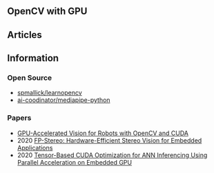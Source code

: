 ## OpenCV with GPU


## Articles


## Information


### Open Source
- [spmallick/learnopencv](https://github.com/spmallick/learnopencv)
- [ai-coodinator/mediapipe-python](https://github.com/ai-coodinator/mediapipe-python)


### Papers
- [GPU-Accelerated Vision for Robots with OpenCV and CUDA](http://repositori.uji.es/xmlui/bitstream/handle/10234/189456/Cervera_2020.pdf)
- 2020 [FP-Stereo: Hardware-Efficient Stereo Vision for Embedded Applications](https://arxiv.org/pdf/2006.03250.pdf)
- 2020 [Tensor-Based CUDA Optimization for ANN Inferencing Using Parallel Acceleration on Embedded GPU](https://www.ncbi.nlm.nih.gov/pmc/articles/PMC7256376/)



